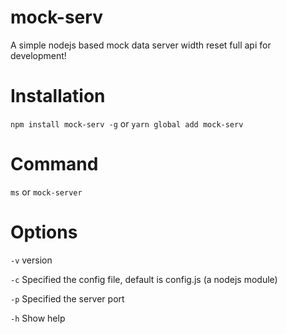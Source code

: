 # mock-serv
A simple nodejs based mock data server width reset full api for development!

# Installation
``npm install mock-serv -g``
or
``yarn global add mock-serv``

# Command
 ``ms`` or ``mock-server``

# Options
`-v` version

`-c` Specified the config file, default is config.js (a nodejs module)

`-p` Specified the server port

`-h` Show help
